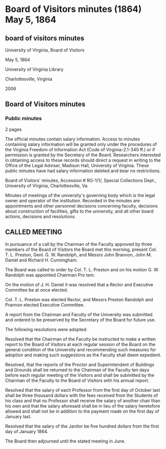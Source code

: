 <!-- llmformatted -->
# Board of Visitors minutes (1864) May 5, 1864

## board of visitors minutes

University of Virginia, Board of Visitors

May 5, 1864

University of Virginia Library

Charlottesville, Virginia

2006

## Board of Visitors minutes

### Public minutes

2 pages

The official minutes contain salary information. Access to minutes containing salary information will be granted only under the procedures of the Virginia Freedom of Information Act (Code of Virginia-2.1-340 ff.) or if permission is granted by the Secretary of the Board. Researchers interested in obtaining access to these records should direct a request in writing to the Office of the Legal Adviser, Madison Hall, University of Virginia. These public minutes have had salary information deleted and bear no restrictions.

Board of Visitors' minutes, Accession # RG-1/1/, Special Collections Dept., University of Virginia, Charlottesville, Va.

Minutes of meetings of the university's governing body which is the legal owner and operator of the institution. Recorded in the minutes are appointments and other personnel decisions concerning faculty, decisions about construction of facilities, gifts to the university, and all other board actions, decisions and resolutions.

## CALLED MEETING

In pursuance of a call by the Chairman of the Faculty approved by three members of the Board of Visitors the Board met this morning, present Col. T. L. Preston, Genl. G. W. Randolph, and Messrs John Brannon, John M. Daniel and Richard H. Cunningham.

The Board was called to order by Col. T. L. Preston and on his motion G. W. Randolph was appointed Chairman Pro tem.

On the motion of J. H. Daniel it was resolved that a Rector and Executive Committee be at once elected.

Col. T. L. Preston was elected Rector, and Messrs Preston Randolph and Prannon elected Executive Committee.

A report from the Chairman and Faculty of the University was submitted and ordered to be preserved by the Secretary of the Board for future use.

The following resolutions were adopted:

Resolved that the Chairman of the Faculty be instructed to make a written report to the Board of Visitors at each regular session of the Board on the general condition of the University and recommending such measures for adoption and making such suggestions as the Faculty shall deem expedient.

Resolved, that the reports of the Proctor and Superintendent of Buildings and Grounds shall be returned to the Chairman of the Faculty ten days before each regular meeting of the Visitors and shall be submitted by the Chairman of the Faculty to the Board of Visitors with his annual report.

Resolved that the salary of each Professor from the first day of October last shall be three thousand dollars with the fees received from the Students of his class and that no Professor shall receive the salary of another chair than his own and that the salary aforesaid shall be in lieu of the salary heretofore allowed and shall not be in addition to the payment made on the first day of January last.

Resolved that the salary of the Janitor be five hundred dollars from the first day of January 1864.

The Board then adjourned until the stated meeting in June.

